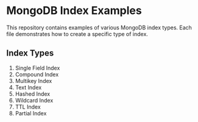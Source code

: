 # MongoDB Index Examples

This repository contains examples of various MongoDB index types. Each file demonstrates how to create a specific type of index.

## Index Types
1. Single Field Index
2. Compound Index
3. Multikey Index
4. Text Index
5. Hashed Index
6. Wildcard Index
7. TTL Index
8. Partial Index
